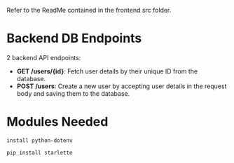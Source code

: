 Refer to the ReadMe contained in the frontend src folder. 

# Backend DB Endpoints

2 backend API endpoints: 

  - **GET /users/{id}**: Fetch user details by their unique ID from the database.
  - **POST /users**: Create a new user by accepting user details in the request body and saving them to the database.


# Modules Needed 

  ```install python-dotenv```

  ```pip install starlette```
